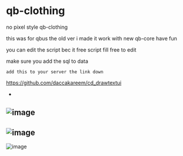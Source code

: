 # qb-clothing
no pixel style qb-clothing

this was for qbus the old ver i made it work with new qb-core have fun

you can edit the script bec it free script fill free to edit

make sure you add the sql to data
```
add this to your server the link down
```
https://github.com/daccakareem/cd_drawtextui

-
![image](https://user-images.githubusercontent.com/89742984/161637618-a17c6e1e-d714-4814-baa6-e4f8eddacfb1.png)
-
![image](https://user-images.githubusercontent.com/89742984/161637680-11b1f61f-a277-454a-994f-3d69effe9966.png)
-
![image](https://user-images.githubusercontent.com/89742984/161637786-a43a5928-09c9-46b8-9ed6-d54cd09de5a8.png)
